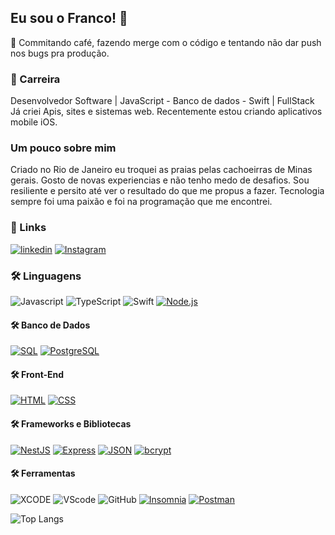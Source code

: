 
## Eu sou o Franco! 👋
💬 Commitando café, fazendo merge com o código e tentando não dar push nos bugs pra produção.

### 🚀 Carreira
Desenvolvedor Software | JavaScript - Banco de dados - Swift | FullStack
Já criei Apis, sites e sistemas web. Recentemente estou criando aplicativos mobile iOS.

### Um pouco sobre mim
Criado no Rio de Janeiro eu troquei as praias pelas cachoeirras de Minas gerais. Gosto de novas experiencias e não tenho medo de desafios. Sou resiliente e persito até ver o resultado do que me propus a fazer. Tecnologia sempre foi uma paixão e foi na programação que me encontrei.

### 🔗 Links

[![linkedin](https://img.shields.io/badge/linkedin-0A66C2?style=for-the-badge&logo=linkedin&logoColor=white)](https://www.linkedin.com/in/rafa-franco/)
[![Instagram](https://img.shields.io/badge/Instagram-E4405F?style=for-the-badge&logo=instagram&logoColor=white)](https://instagram.com/franco_programador)


### 🛠 Linguagens
![Javascript](https://img.shields.io/badge/JavaScript-323330?style=for-the-badge&logo=javascript&logoColor=F7DF1E)
![TypeScript](https://img.shields.io/badge/TypeScript-3178C6?style=for-the-badge&logo=typescript&logoColor=white) 
![Swift](https://img.shields.io/badge/Swift-FA7343?style=for-the-badge&logo=swift&logoColor=white)
[![Node.js](https://img.shields.io/badge/Node.js-339933?style=for-the-badge&logo=node.js&logoColor=white)](https://nodejs.org/)


#### 🛠 Banco de Dados
[![SQL](https://img.shields.io/badge/SQL-003366?style=for-the-badge&logo=sql&logoColor=white)](https://www.w3schools.com/sql/)
[![PostgreSQL](https://img.shields.io/badge/PostgreSQL-336791?style=for-the-badge&logo=postgresql&logoColor=white)](https://www.postgresql.org/)

#### 🛠 Front-End
[![HTML](https://img.shields.io/badge/HTML-E34F26?style=for-the-badge&logo=html5&logoColor=white)](https://developer.mozilla.org/en-US/docs/Web/HTML)
[![CSS](https://img.shields.io/badge/CSS-1572B6?style=for-the-badge&logo=css3&logoColor=white)](https://developer.mozilla.org/en-US/docs/Web/CSS)

#### 🛠 Frameworks e Bibliotecas
[![NestJS](https://img.shields.io/badge/NestJS-E0234E?style=for-the-badge&logo=nestjs&logoColor=white)](https://nestjs.com/)
[![Express](https://img.shields.io/badge/Express-000000?style=for-the-badge&logo=express&logoColor=white)](https://expressjs.com/)
[![JSON](https://img.shields.io/badge/JSON-000000?style=for-the-badge&logo=json&logoColor=white)](https://www.json.org/)
[![bcrypt](https://img.shields.io/badge/bcrypt-2A2866?style=for-the-badge&logo=npm&logoColor=white)](https://www.npmjs.com/package/bcrypt)


#### 🛠 Ferramentas
![XCODE](https://img.shields.io/badge/Xcode-007ACC?style=for-the-badge&logo=Xcode&logoColor=white)
![VScode](https://img.shields.io/badge/Visual_Studio_Code-0078D4?style=for-the-badge&logo=visual%20studio%20code&logoColor=white)
![GitHub](https://img.shields.io/badge/GitHub-100000?style=for-the-badge&logo=github&logoColor=white)
[![Insomnia](https://img.shields.io/badge/Insomnia-5849BE?style=for-the-badge&logo=insomnia&logoColor=white)](https://insomnia.rest/)
[![Postman](https://img.shields.io/badge/Postman-FF6C37?style=for-the-badge&logo=postman&logoColor=white)](https://www.postman.com/)


![Top Langs](https://github-readme-stats.vercel.app/api/top-langs/?username=rfrancodev&layout=compact)

